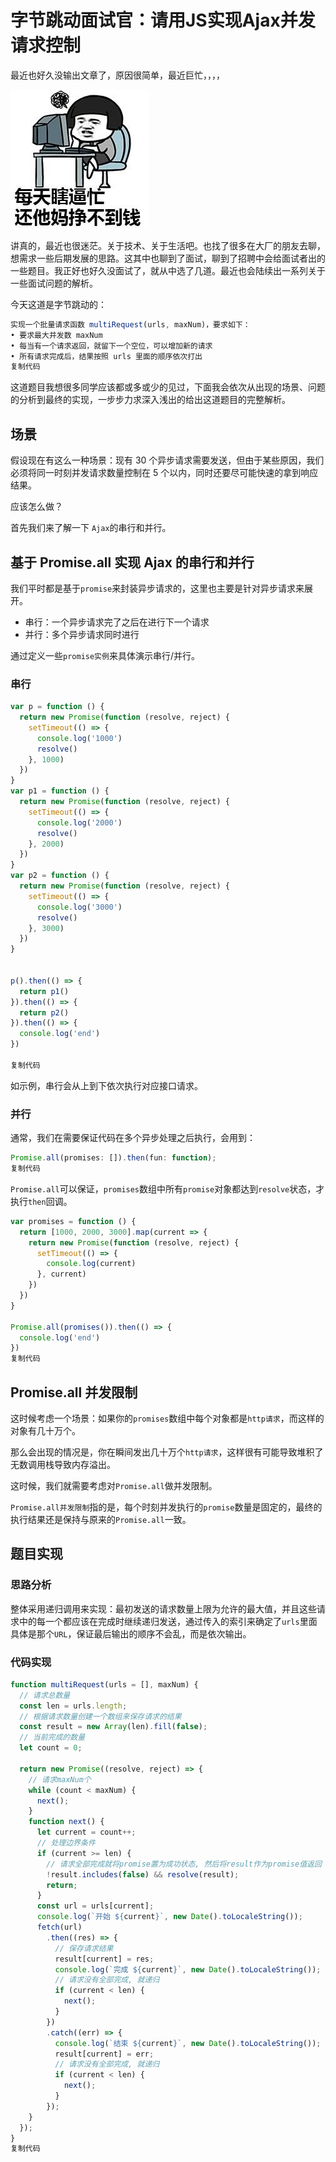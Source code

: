 # 字节跳动面试官：请用JS实现Ajax并发请求控制

最近也好久没输出文章了，原因很简单，最近巨忙，，，，

![img](media/Promise/62fe29d037944e339bb538b366630c4f~tplv-k3u1fbpfcp-zoom-1.image)

讲真的，最近也很迷茫。关于技术、关于生活吧。也找了很多在大厂的朋友去聊，想需求一些后期发展的思路。这其中也聊到了面试，聊到了招聘中会给面试者出的一些题目。我正好也好久没面试了，就从中选了几道。最近也会陆续出一系列关于一些面试问题的解析。

今天这道是字节跳动的：

```js
实现一个批量请求函数 multiRequest(urls, maxNum)，要求如下：
• 要求最大并发数 maxNum
• 每当有一个请求返回，就留下一个空位，可以增加新的请求
• 所有请求完成后，结果按照 urls 里面的顺序依次打出
复制代码
```

这道题目我想很多同学应该都或多或少的见过，下面我会依次从出现的场景、问题的分析到最终的实现，一步步力求深入浅出的给出这道题目的完整解析。

## 场景

假设现在有这么一种场景：现有 30 个异步请求需要发送，但由于某些原因，我们必须将同一时刻并发请求数量控制在 5 个以内，同时还要尽可能快速的拿到响应结果。

应该怎么做？

首先我们来了解一下 `Ajax`的串行和并行。

## 基于 Promise.all 实现 Ajax 的串行和并行

我们平时都是基于`promise`来封装异步请求的，这里也主要是针对异步请求来展开。

- 串行：一个异步请求完了之后在进行下一个请求
- 并行：多个异步请求同时进行

通过定义一些`promise实例`来具体演示串行/并行。

### 串行

```js
var p = function () {
  return new Promise(function (resolve, reject) {
    setTimeout(() => {
      console.log('1000')
      resolve()
    }, 1000)
  })
}
var p1 = function () {
  return new Promise(function (resolve, reject) {
    setTimeout(() => {
      console.log('2000')
      resolve()
    }, 2000)
  })
}
var p2 = function () {
  return new Promise(function (resolve, reject) {
    setTimeout(() => {
      console.log('3000')
      resolve()
    }, 3000)
  })
}


p().then(() => {
  return p1()
}).then(() => {
  return p2()
}).then(() => {
  console.log('end')
})

复制代码
```

如示例，串行会从上到下依次执行对应接口请求。

### 并行

通常，我们在需要保证代码在多个异步处理之后执行，会用到：

```js
Promise.all(promises: []).then(fun: function);
复制代码
```

`Promise.all`可以保证，`promises`数组中所有`promise`对象都达到`resolve`状态，才执行`then`回调。

```js
var promises = function () {
  return [1000, 2000, 3000].map(current => {
    return new Promise(function (resolve, reject) {
      setTimeout(() => {
        console.log(current)
      }, current)
    })
  })
}

Promise.all(promises()).then(() => {
  console.log('end')
})
复制代码
```

## Promise.all 并发限制

这时候考虑一个场景：如果你的`promises`数组中每个对象都是`http请求`，而这样的对象有几十万个。

那么会出现的情况是，你在瞬间发出几十万个`http请求`，这样很有可能导致堆积了无数调用栈导致内存溢出。

这时候，我们就需要考虑对`Promise.all`做并发限制。

`Promise.all并发限制`指的是，每个时刻并发执行的`promise`数量是固定的，最终的执行结果还是保持与原来的`Promise.all`一致。

## 题目实现

### 思路分析

整体采用递归调用来实现：最初发送的请求数量上限为允许的最大值，并且这些请求中的每一个都应该在完成时继续递归发送，通过传入的索引来确定了`urls`里面具体是那个`URL`，保证最后输出的顺序不会乱，而是依次输出。

### 代码实现

```js
function multiRequest(urls = [], maxNum) {
  // 请求总数量
  const len = urls.length;
  // 根据请求数量创建一个数组来保存请求的结果
  const result = new Array(len).fill(false);
  // 当前完成的数量
  let count = 0;

  return new Promise((resolve, reject) => {
    // 请求maxNum个
    while (count < maxNum) {
      next();
    }
    function next() {
      let current = count++;
      // 处理边界条件
      if (current >= len) {
        // 请求全部完成就将promise置为成功状态, 然后将result作为promise值返回
        !result.includes(false) && resolve(result);
        return;
      }
      const url = urls[current];
      console.log(`开始 ${current}`, new Date().toLocaleString());
      fetch(url)
        .then((res) => {
          // 保存请求结果
          result[current] = res;
          console.log(`完成 ${current}`, new Date().toLocaleString());
          // 请求没有全部完成, 就递归
          if (current < len) {
            next();
          }
        })
        .catch((err) => {
          console.log(`结束 ${current}`, new Date().toLocaleString());
          result[current] = err;
          // 请求没有全部完成, 就递归
          if (current < len) {
            next();
          }
        });
    }
  });
}
复制代码
```